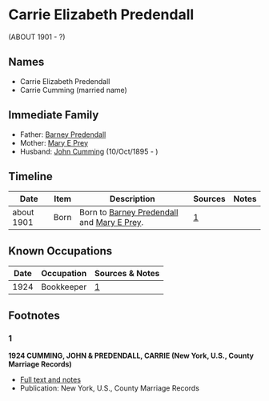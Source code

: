 ﻿---
layout: person
subject_key: i2361090
permalink: /people/i2361090
---

# Carrie Elizabeth Predendall
(ABOUT 1901 - ?)

## Names

* Carrie Elizabeth Predendall
* Carrie Cumming (married name)

## Immediate Family

* Father: [Barney Predendall](./@69952770@-barney-predendall-b-d.md)
* Mother: [Mary E Prey](./@37901232@-mary-e-prey-b-d.md)
* Husband: [John Cumming](./@7323242@-john-cumming-b1895-10-10-d.md) (10/Oct/1895 - )

## Timeline

Date | Item | Description | Sources | Notes
---|---|---|---|---
about 1901 | Born | Born to [Barney Predendall](./@69952770@-barney-predendall-b-d.md) and [Mary E Prey](./@37901232@-mary-e-prey-b-d.md). | [1](#1) | 

## Known Occupations

Date | Occupation | Sources & Notes
---|---|---
1924 | Bookkeeper | [1](#1)

## Footnotes

### 1

**1924 CUMMING, JOHN & PREDENDALL, CARRIE (New York, U.S., County Marriage Records)**

* [Full text and notes](../sources/@6485546@-1924-cumming,-john-&-predendall,-carrie-new-york,-u.s.,-county-marriage-records-.md)
* Publication: New York, U.S., County Marriage Records

